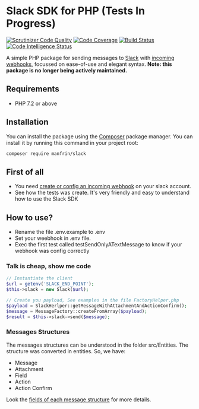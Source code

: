 # Slack SDK for PHP (Tests In Progress)

[![Scrutinizer Code Quality](https://scrutinizer-ci.com/g/djalmamanfrin/slack-sdk/badges/quality-score.png?b=master)](https://scrutinizer-ci.com/g/djalmamanfrin/slack-sdk/?branch=master)
[![Code Coverage](https://scrutinizer-ci.com/g/djalmamanfrin/slack-sdk/badges/coverage.png?b=master)](https://scrutinizer-ci.com/g/djalmamanfrin/slack-sdk/?branch=master)
[![Build Status](https://scrutinizer-ci.com/g/djalmamanfrin/slack-sdk/badges/build.png?b=master)](https://scrutinizer-ci.com/g/djalmamanfrin/slack-sdk/build-status/master)
[![Code Intelligence Status](https://scrutinizer-ci.com/g/djalmamanfrin/slack-sdk/badges/code-intelligence.svg?b=master)](https://scrutinizer-ci.com/code-intelligence)

A simple PHP package for sending messages to [Slack](https://slack.com) with [incoming webhooks](https://my.slack.com/services/new/incoming-webhook), focussed on ease-of-use and elegant syntax. **Note: this package is no longer being actively maintained.**

## Requirements
* PHP 7.2 or above

## Installation
You can install the package using the [Composer](https://getcomposer.org/) package manager. You can install it by running this command in your project root:
```sh
composer require manfrin/slack
```

## First of all
* You need [create or config an incoming webhook](https://slack.com/intl/pt-br/help/articles/115005265063-incoming-webhooks-for-slack#configurar-webhooks-de-entrada) on your slack account.
* See how the tests was create. It's very friendly and easy to understand how to use the Slack SDK

## How to use?
* Rename the file .env.example to .env
* Set your weebhook in .env file.
* Exec the first test called testSendOnlyATextMessage to know if your webhook was config correctly

### Talk is cheap, show me code
```php
// Instantiate the client
$url = getenv('SLACK_END_POINT');
$this->slack = new Slack($url);

// Create you payload, See examples in the file FactoryHelper.php
$payload = SlackHerlper::getMessageWithAttachmentAndActionConfirm();
$message = MessageFactory::createFromArray($payload);
$result = $this->slack->send($message);
```
### Messages Structures
The messages structures can be understood in the folder src/Entities. The structure was converted in entities. So, we have:
* Message
* Attachment
* Field
* Action
* Action Confirm

Look the [fields of each message structure](https://api.slack.com/docs/interactive-message-field-guide) for more details.